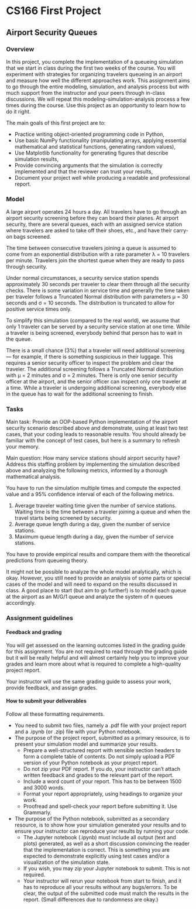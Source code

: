 # CS166 First Project
## Airport Security Queues

### Overview
In this project, you complete the implementation of a queueing simulation that we start in class during the first two weeks of the course. You will experiment with strategies for organizing travelers queueing in an airport and measure how well the different approaches work. This assignment aims to go through the entire modeling, simulation, and analysis process but with much support from the instructor and your peers through in-class discussions. We will repeat this modeling-simulation-analysis process a few times during the course. Use this project as an opportunity to learn how to do it right.

The main goals of this first project are to:
- Practice writing object-oriented programming code in Python,
- Use basic NumPy functionality (manipulating arrays, applying essential mathematical and statistical functions, generating random values),
- Use Matplotlib functionality for generating figures that describe simulation results,
- Provide convincing arguments that the simulation is correctly implemented and that the reviewer can trust your results,
- Document your project well while producing a readable and professional report.

### Model
A large airport operates 24 hours a day. All travelers have to go through an airport security screening before they can board their planes. At airport security, there are several queues, each with an assigned service station where travelers are asked to take off their shoes, etc., and have their carry-on bags screened.

The time between consecutive travelers joining a queue is assumed to come from an exponential distribution with a rate parameter λ = 10 travelers per minute. Travelers join the shortest queue when they are ready to pass through security.

Under normal circumstances, a security service station spends approximately 30 seconds per traveler to clear them through all the security checks. There is some variation in service time and generally the time taken per traveler follows a Truncated Normal distribution with parameters μ = 30 seconds and σ = 10 seconds. The distribution is truncated to allow for positive service times only.

To simplify this simulation (compared to the real world), we assume that only 1 traveler can be served by a security service station at one time. While a traveler is being screened, everybody behind that person has to wait in the queue.

There is a small chance (3%) that a traveler will need additional screening — for example, if there is something suspicious in their luggage. This requires a senior security officer to inspect the problem and clear the traveler. The additional screening follows a Truncated Normal distribution with μ = 2 minutes and σ = 2 minutes. There is only one senior security officer at the airport, and the senior officer can inspect only one traveler at a time. While a traveler is undergoing additional screening, everybody else in the queue has to wait for the additional screening to finish.

### Tasks
Main task: Provide an OOP-based Python implementation of the airport security scenario described above and demonstrate, using at least two test cases, that your coding leads to reasonable results. You should already be familiar with the concept of test cases, but here is a summary to refresh your memory.

Main question: How many service stations should airport security have? Address this staffing problem by implementing the simulation described above and analyzing the following metrics, informed by a thorough mathematical analysis.

You have to run the simulation multiple times and compute the expected value and a 95% confidence interval of each of the following metrics.
1. Average traveler waiting time given the number of service stations. Waiting time is the time between a traveler joining a queue and when the travel starts being screened by security.
2. Average queue length during a day, given the number of service stations.
3. Maximum queue length during a day, given the number of service stations.

You have to provide empirical results and compare them with the theoretical predictions from queueing theory.

It might not be possible to analyze the whole model analytically, which is okay. However, you still need to provide an analysis of some parts or special cases of the model and will need to expand on the results discussed in class. A good place to start (but aim to go further!) is to model each queue at the airport as an M/G/1 queue and analyze the system of n queues accordingly.

### Assignment guidelines
#### Feedback and grading
You will get assessed on the learning outcomes listed in the grading guide for this assignment. You are not required to read through the grading guide but it will be really helpful and will almost certainly help you to improve your grades and learn more about what is required to complete a high-quality project report.

Your instructor will use the same grading guide to assess your work, provide feedback, and assign grades.

#### How to submit your deliverables
Follow all these formatting requirements.
- You need to submit two files, namely a .pdf file with your project report and a .ipynb (or .zip) file with your Python notebook.
- The purpose of the project report, submitted as a primary resource, is to present your simulation model and summarize your results.
  - Prepare a well-structured report with sensible section headers to form a complete table of contents. Do not simply upload a PDF version of your Python notebook as your project report.
  - Do not zip your PDF report. If you do, your instructor can’t attach written feedback and grades to the relevant part of the report.
  - Include a word count of your report. This has to be between 1500 and 3000 words.
  - Format your report appropriately, using headings to organize your work.
  - Proofread and spell-check your report before submitting it. Use Grammarly.
- The purpose of the Python notebook, submitted as a secondary resource, is to show how your simulation generated your results and to ensure your instructor can reproduce your results by running your code.
  - The Jupyter notebook (.ipynb) must include all output (text and plots) generated, as well as a short discussion convincing the reader that the implementation is correct. This is something you are expected to demonstrate explicitly using test cases and/or a visualization of the simulation state.
  - If you wish, you may zip your Jupyter notebook to submit. This is not required.
  - Your instructor will rerun your notebook from start to finish, and it has to reproduce all your results without any bugs/errors. To be clear, the output of the submitted code must match the results in the report. (Small differences due to randomness are okay.)
